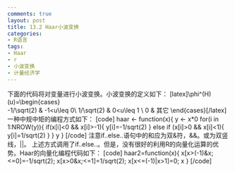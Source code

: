 ```yaml
---
comments: true
layout: post
title: 13.2 Haar小波变换
categories:
- R语言
tags:
- Haar
- r
- 小波变换
- 计量经济学
---
```


下面的代码将对变量进行小波变换。小波变换的定义如下：
[latex]\phi^(H)(u)=\begin{cases}  
              -1/\sqrt(2)  & -1<u\leq 0\\
              1/\sqrt(2)   & 0<u\leq 1 \\
              0            & 其它
\end{cases}[/latex]
一种中规中矩的编程方式如下：
[code]
 haar <- function(x){
 y <- x*0
 for(i in 1:NROW(y)){
 if(x[i]<0 && x[i]>-1){
 y[i]=-1/sqrt(2)
 } else if (x[i]>0 && x[i]<1){
 y[i]=1/sqrt(2)
 }
 }
 y
 }
[/code]
注意if..else..语句中的和应为双&符，&&。或为双竖线，||。
上述方式调用了if..else..。但是，没有很好的利用R的向量化运算的优势。Haar的向量化编程代码如下：
[code]
haar2=function(x){
x[x>(-1)&x;<=0]=-1/sqrt(2);
x[x>0&x;<=1]=1/sqrt(2);
x[x<=(-1)|x>1]=0;
x
}
[/code] 
